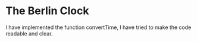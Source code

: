 # The Berlin Clock

I have implemented the function convertTime, I have tried to make the code readable and clear.
